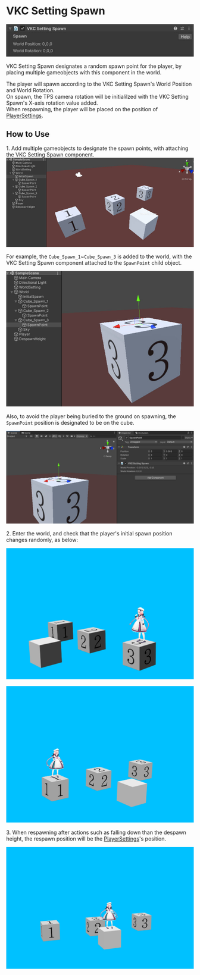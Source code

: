 # VKC Setting Spawn

![VKCSettingSpawn1](./img/VKCSettingSpawn_01.jpg)

VKC Setting Spawn designates a random spawn point for the player, by placing multiple gameobjects with this component in the world. 

The player will spawn according to the VKC Setting Spawn's World Position and World Rotation.<br>
On spawn, the TPS camera rotation will be initialilzed with the VKC Setting Spawn's X-axis rotation value added.<br>
When respawning, the player will be placed on the position of [PlayerSettings](../VketCloudSettings/PlayerSettings.md).

## How to Use

1\. Add multiple gameobjects to designate the spawn points, with attaching the VKC Setting Spawn component.
![VKCSettingSpawn2](./img/VKCSettingSpawn_02.jpg)

For example, the `Cube_Spawn_1`~`Cube_Spawn_3` is added to the world, with the VKC Setting Spawn component attached to the `SpawnPoint` child object.

![VKCSettingSpawn3](./img/VKCSettingSpawn_03.jpg)　

Also, to avoid the player being buried to the ground on spawning, the `SpawnPoint` position is designated to be on the cube.

![VKCSettingSpawn4](./img/VKCSettingSpawn_04.jpg)　

2\. Enter the world, and check that the player's initial spawn position changes randomly, as below:

![VKCSettingSpawn5](./img/VKCSettingSpawn_05.jpg)　

![VKCSettingSpawn6](./img/VKCSettingSpawn_06.jpg)　

3\. When respawning after actions such as falling down than the despawn height, the respawn position will be the [PlayerSettings](../VketCloudSettings/PlayerSettings.md)'s position.

![VKCSettingSpawn7](./img/VKCSettingSpawn_07.jpg)　